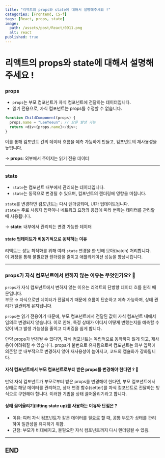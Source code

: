```yaml
---
title: "리액트의 props와 state에 대해서 설명해주세요 !"
categories: [Frontend, CS-f]
tags: [React, props, state]
image:
  path: /assets/post/React/0911.png
  alt: react
published: true
---
```


# 리액트의 props와 state에 대해서 설명해주세요 !

### props
- `props`는 부모 컴포넌트가 자식 컴포넌트에 전달하는 데이터입니다. 
- 읽기 전용으로, 자식 컴포넌트는 props를 수정할 수 없습니다.

```js
function ChildComponent(props) {
  props.name = "LeeYeeun"; // 오류 발생 가능
  return <div>{props.name}</div>;
}
```

이를 통해 컴포넌트 간의 데이터 흐름을 예측 가능하게 만들고, 컴포넌트의 재사용성을 높입니다.

-> **props**: 외부에서 주어지는 읽기 전용 데이터

---

### state
- `state`는 컴포넌트 내부에서 관리되는 데이터입니다. 
- `state`는 동적으로 변경될 수 있으며, 컴포넌트의 렌더링에 영향을 미칩니다. 
       
`state`를 변경하면 컴포넌트는 다시 렌더링되며, UI가 업데이트됩니다.       
`state`는 주로 사용자 입력이나 네트워크 요청의 응답에 따라 변하는 데이터를 관리할 때 사용됩니다.

-> **state**: 내부에서 관리되는 변경 가능한 데이터

#### state 업데이트가 비동기적으로 동작하는 이유

리액트는 성능 최적화를 위해 여러 `state` 변경을 한 번에 모아(batch) 처리합니다.     
이 과정을 통해 불필요한 렌더링을 줄이고 애플리케이션 성능을 향상시킵니다.

---

### props가 자식 컴포넌트에서 변하지 않는 이유는 무엇인가요? 🤔
`props`가 자식 컴포넌트에서 변하지 않는 이유는 리액트의 단방향 데이터 흐름 원칙 때문입니다.     
부모 → 자식으로만 데이터가 전달되기 때문에 흐름이 단순하고 예측 가능하며, 상태 관리가 일관되게 유지됩니다.
         
`props`는 읽기 전용이기 때문에, 부모 컴포넌트에서 전달된 값이 자식 컴포넌트 내에서 임의로 변경되지 않습니다. 이로 인해, 특정 상태가 어디서 어떻게 변했는지를 예측할 수 있어 버그 발생 가능성을 줄이고 디버깅을 쉽게 합니다.
       
만약 props가 변경될 수 있다면, 자식 컴포넌트는 독립적으로 동작하지 않게 되고, 재사용이 어려워질 수 있습니다. props가 불변으로 유지됨으로써 컴포넌트는 외부 입력에 의존할 뿐 내부적으로 변경하지 않아 재사용성이 높아지고, 코드의 캡슐화가 강화됩니다.

#### 자식 컴포넌트에서 부모 컴포넌트로부터 받은 props를 변경해야 한다면 ? 🧐
만약 자식 컴포넌트가 부모로부터 받은 props를 변경해야 한다면, 부모 컴포넌트에서 상태로 해당 데이터를 관리하고, 상태 변경 함수(setter)를 자식 컴포넌트로 전달하는 방식으로 구현해야 합니다.
이러한 기법을 상태 끌어올리기라고 합니다.

#### 상태 끌어올리기(lifting state up)를 사용하는 이유와 단점은 ?

* 이유: 여러 자식 컴포넌트가 같은 데이터를 필요로 할 때, 공통 부모가 상태를 관리하여 일관성을 유지하기 위함.
* 단점: 부모가 비대해지고, 불필요한 자식 컴포넌트까지 다시 렌더링될 수 있음.

----

## END